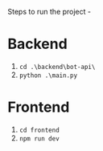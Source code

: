 Steps to run the project -

# Backend
1. `cd .\backend\bot-api\`
2. `python .\main.py`

# Frontend

1. `cd frontend`
2. `npm run dev`
